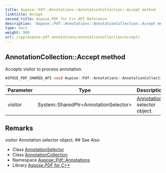 ```yaml
---
title: Aspose::Pdf::Annotations::AnnotationCollection::Accept method
linktitle: Accept
second_title: Aspose.PDF for C++ API Reference
description: 'Aspose::Pdf::Annotations::AnnotationCollection::Accept method. Accepts visitor to process annotation in C++.'
type: docs
weight: 900
url: /cpp/aspose.pdf.annotations/annotationcollection/accept/
---
```

## AnnotationCollection::Accept method


Accepts visitor to process annotation.

```cpp
ASPOSE_PDF_SHARED_API void Aspose::Pdf::Annotations::AnnotationCollection::Accept(System::SharedPtr<AnnotationSelector> visitor)
```


| Parameter | Type | Description |
| --- | --- | --- |
| visitor | System::SharedPtr\<AnnotationSelector\> | [Annotation](../../annotation/) selector object. |
## Remarks


<parameterlist kind="param">
  <parameteritem>
    <parameternamelist>
      <parametername>visitor</parametername>
    </parameternamelist>
    <parameterdescription>
      <para>
        <ref refid="class_aspose_1_1_pdf_1_1_annotations_1_1_annotation" kindref="compound">Annotation</ref> selector object.</para>
    </parameterdescription>
  </parameteritem>
</parameterlist>
## See Also

* Class [AnnotationSelector](../../annotationselector/)
* Class [AnnotationCollection](../)
* Namespace [Aspose::Pdf::Annotations](../../)
* Library [Aspose.PDF for C++](../../../)
